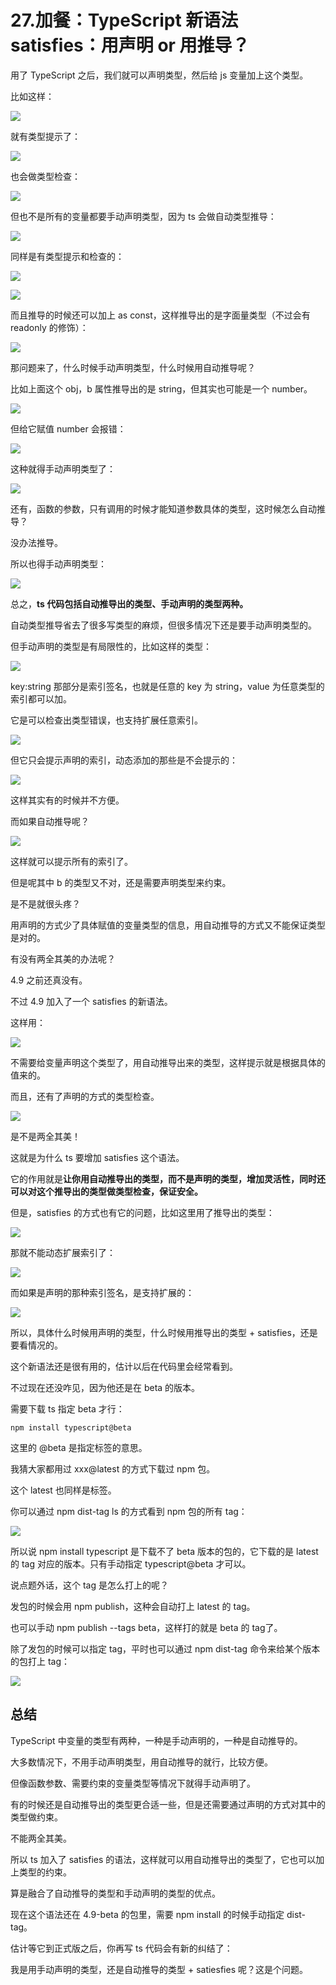 # 27.加餐：TypeScript 新语法 satisfies：用声明 or 用推导？

用了 TypeScript 之后，我们就可以声明类型，然后给 js 变量加上这个类型。

比如这样：

![](./images/7b6df5df105b940ca127edd0fd024e34.png )

就有类型提示了：

![](./images/13151572212a48f36d3a3a509d76dd06.png )

也会做类型检查：

![](./images/3c3dbd9b79d5b68cf11d59d2825d4bd5.png )

但也不是所有的变量都要手动声明类型，因为 ts 会做自动类型推导：

![](./images/1f852f64862945cdb1b61da8d3f3e80f.png )

同样是有类型提示和检查的：

![](./images/5689d370a79ff88643cc22a80ebc1c04.png )

![](./images/893a0e9e55287fdf426f9adb7c1cf2aa.png )

而且推导的时候还可以加上 as const，这样推导出的是字面量类型（不过会有 readonly 的修饰）：

![](./images/97d074496e07bf37b8f70155437ef9c1.png )

那问题来了，什么时候手动声明类型，什么时候用自动推导呢？

比如上面这个 obj，b 属性推导出的是 string，但其实也可能是一个 number。

![](./images/f10de8475492f917c22db89ac1cff568.png )

但给它赋值 number 会报错：

![](./images/21d9a13e6413a954b2fe79416fca039a.png )

这种就得手动声明类型了：

![](./images/f85fd5ae2aebc5d37765f14068dbda26.png )

还有，函数的参数，只有调用的时候才能知道参数具体的类型，这时候怎么自动推导？

没办法推导。

所以也得手动声明类型：

![](./images/f3ff4698eb56bb9039ec648ab3247dc3.png )

总之，**ts 代码包括自动推导出的类型、手动声明的类型两种。**

自动类型推导省去了很多写类型的麻烦，但很多情况下还是要手动声明类型的。

但手动声明的类型是有局限性的，比如这样的类型：

![](./images/8e34165bedb1f84c010c8bf8d2ec243f.png )

key:string 那部分是索引签名，也就是任意的 key 为 string，value 为任意类型的索引都可以加。

它是可以检查出类型错误，也支持扩展任意索引。

![](./images/3573b114a11fe4734ffc6e5abb7b9486.png )

但它只会提示声明的索引，动态添加的那些是不会提示的：

![](./images/ac929561af9d6f0ab878e7d24a005bc7.png )

这样其实有的时候并不方便。

而如果自动推导呢？

![](./images/50847bd3302e6b53b034f27cfb8c7b2c.png )

这样就可以提示所有的索引了。

但是呢其中 b 的类型又不对，还是需要声明类型来约束。

是不是就很头疼？

用声明的方式少了具体赋值的变量类型的信息，用自动推导的方式又不能保证类型是对的。

有没有两全其美的办法呢？

4.9 之前还真没有。

不过 4.9 加入了一个 satisfies 的新语法。

这样用：

![](./images/a6143377b49fef367272735d37770125.png )

不需要给变量声明这个类型了，用自动推导出来的类型，这样提示就是根据具体的值来的。

而且，还有了声明的方式的类型检查。

![](./images/891616969aa632a1786ed8d065e9915b.png )

是不是两全其美！

这就是为什么 ts 要增加 satisfies 这个语法。

它的作用就是**让你用自动推导出的类型，而不是声明的类型，增加灵活性，同时还可以对这个推导出的类型做类型检查，保证安全。**

但是，satisfies 的方式也有它的问题，比如这里用了推导出的类型：

![](./images/0829a30bd9cf05f25c6a7126a4d7441b.png )

那就不能动态扩展索引了：

![](./images/8414c71a80cf7d8b9f631af366b7c0c4.png )

而如果是声明的那种索引签名，是支持扩展的：

![](./images/fabe6f1550a9621e95c4fae8245f16fa.png )

所以，具体什么时候用声明的类型，什么时候用推导出的类型 + satisfies，还是要看情况的。

这个新语法还是很有用的，估计以后在代码里会经常看到。

不过现在还没咋见，因为他还是在 beta 的版本。

需要下载 ts 指定 beta 才行：

```
npm install typescript@beta
```

这里的 @beta 是指定标签的意思。

我猜大家都用过 xxx@latest 的方式下载过 npm 包。

这个 latest 也同样是标签。

你可以通过 npm dist-tag ls 的方式看到 npm 包的所有 tag：

![](./images/5429522f4f295b432cbb9d8ba21afa5d.png )

所以说 npm install typescript 是下载不了 beta 版本的包的，它下载的是 latest 的 tag 对应的版本。只有手动指定 typescript@beta 才可以。

说点题外话，这个 tag 是怎么打上的呢？

发包的时候会用 npm publish，这种会自动打上 latest 的 tag。

也可以手动 npm publish --tags beta，这样打的就是 beta 的 tag了。

除了发包的时候可以指定 tag，平时也可以通过 npm dist-tag 命令来给某个版本的包打上 tag：

![](./images/126d68c17bb0712a53e15706beedae5e.png )

## 总结

TypeScript 中变量的类型有两种，一种是手动声明的，一种是自动推导的。

大多数情况下，不用手动声明类型，用自动推导的就行，比较方便。

但像函数参数、需要约束的变量类型等情况下就得手动声明了。

有的时候还是自动推导出的类型更合适一些，但是还需要通过声明的方式对其中的类型做约束。

不能两全其美。

所以 ts 加入了 satisfies 的语法，这样就可以用自动推导出的类型了，它也可以加上类型的约束。

算是融合了自动推导的类型和手动声明的类型的优点。

现在这个语法还在 4.9-beta 的包里，需要 npm install 的时候手动指定 dist-tag。

估计等它到正式版之后，你再写 ts 代码会有新的纠结了：

我是用手动声明的类型，还是自动推导的类型 + satiesfies 呢？这是个问题。
